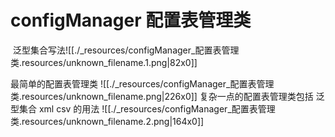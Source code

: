 # configManager 配置表管理类


 泛型集合写法![[./_resources/configManager_配置表管理类.resources/unknown_filename.1.png|82x0]]

最简单的配置表管理类
![[./_resources/configManager_配置表管理类.resources/unknown_filename.png|226x0]]
复杂一点的配置表管理类包括 泛型集合 xml csv 的用法
![[./_resources/configManager_配置表管理类.resources/unknown_filename.2.png|164x0]]

